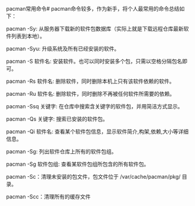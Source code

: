 pacman常用命令#
pacman命令较多，作为新手，将个人最常用的命令总结如下：

pacman -Sy: 从服务器下载新的软件包数据库（实际上就是下载远程仓库最新软件列表到本地）。

pacman -Syu: 升级系统及所有已经安装的软件。

pacman -S 软件名: 安装软件。也可以同时安装多个包，只需以空格分隔包名即可。

pacman -Rs 软件名: 删除软件，同时删除本机上只有该软件依赖的软件。

pacman -Ru 软件名: 删除软件，同时删除不再被任何软件所需要的依赖。

pacman -Ssq 关键字: 在仓库中搜索含关键字的软件包，并用简洁方式显示。

pacman -Qs 关键字: 搜索已安装的软件包。

pacman -Qi 软件名: 查看某个软件包信息，显示软件简介,构架,依赖,大小等详细信息。

pacman -Sg: 列出软件仓库上所有的软件包组。

pacman -Sg 软件包组: 查看某软件包组所包含的所有软件包。

pacman -Sc：清理未安装的包文件，包文件位于 /var/cache/pacman/pkg/ 目录。

pacman -Scc：清理所有的缓存文件
